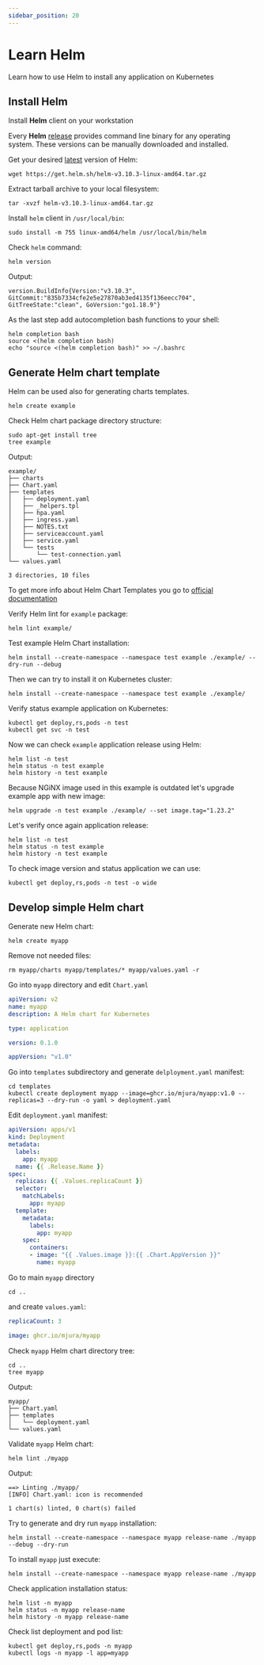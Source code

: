 ```yaml
---
sidebar_position: 20
---
```


# Learn Helm

Learn how to use Helm to install any application on Kubernetes


## Install Helm

Install **Helm** client on your workstation

Every **Helm** [release](https://github.com/helm/helm/releases) provides command line binary for any operating system. These versions can be manually downloaded and installed.

Get your desired [latest](https://github.com/helm/helm/releases) version of Helm:

```shell
wget https://get.helm.sh/helm-v3.10.3-linux-amd64.tar.gz
```

Extract tarball archive to your local filesystem:

```shell
tar -xvzf helm-v3.10.3-linux-amd64.tar.gz
```

Install `helm` client in `/usr/local/bin`:

```shell
sudo install -m 755 linux-amd64/helm /usr/local/bin/helm
```

Check `helm` command:

```shell
helm version
```

Output:

```shell
version.BuildInfo{Version:"v3.10.3", GitCommit:"835b7334cfe2e5e27870ab3ed4135f136eecc704", GitTreeState:"clean", GoVersion:"go1.18.9"}
```

As the last step add autocompletion bash functions to your shell:

```shell
helm completion bash
source <(helm completion bash)
echo "source <(helm completion bash)" >> ~/.bashrc
```


## Generate Helm chart template

Helm can be used also for generating charts templates.

```shell
helm create example
```

Check Helm chart package directory structure:

```shell
sudo apt-get install tree
tree example
```

Output:

```shell
example/
├── charts
├── Chart.yaml
├── templates
│   ├── deployment.yaml
│   ├── _helpers.tpl
│   ├── hpa.yaml
│   ├── ingress.yaml
│   ├── NOTES.txt
│   ├── serviceaccount.yaml
│   ├── service.yaml
│   └── tests
│       └── test-connection.yaml
└── values.yaml

3 directories, 10 files
```

To get more info about Helm Chart Templates you go to [official documentation](https://helm.sh/docs/chart_template_guide/getting_started/)

Verify Helm lint for `example` package:

```shell
helm lint example/
```

Test example Helm Chart installation:

```shell
helm install --create-namespace --namespace test example ./example/ --dry-run --debug
```

Then we can try to install it on Kubernetes cluster:

```shell
helm install --create-namespace --namespace test example ./example/
```

Verify status example application on Kubernetes:

```shell
kubectl get deploy,rs,pods -n test
kubectl get svc -n test
```

Now we can check `example` application release using Helm:

```shell
helm list -n test
helm status -n test example
helm history -n test example
```

Because NGiNX image used in this example is outdated let's upgrade example app with new image:

```shell
helm upgrade -n test example ./example/ --set image.tag="1.23.2"
```

Let's verify once again application release:

```shell
helm list -n test
helm status -n test example
helm history -n test example
```

To check image version and status application we can use:

```shell
kubectl get deploy,rs,pods -n test -o wide
```


## Develop simple Helm chart

Generate new Helm chart:

```shell
helm create myapp
```

Remove not needed files:

```shell
rm myapp/charts myapp/templates/* myapp/values.yaml -r
```

Go into `myapp` directory and edit `Chart.yaml`

```yaml title="Chart.yaml"
apiVersion: v2
name: myapp
description: A Helm chart for Kubernetes

type: application

version: 0.1.0

appVersion: "v1.0"
```

Go into `templates` subdirectory and generate `delployment.yaml` manifest:

```shell
cd templates
kubectl create deployment myapp --image=ghcr.io/mjura/myapp:v1.0 --replicas=3 --dry-run -o yaml > deployment.yaml
```

Edit `deployment.yaml` manifest:

```yaml title="deployment.yaml"
apiVersion: apps/v1
kind: Deployment
metadata:
  labels:
    app: myapp
  name: {{ .Release.Name }}
spec:
  replicas: {{ .Values.replicaCount }}
  selector:
    matchLabels:
      app: myapp
  template:
    metadata:
      labels:
        app: myapp
    spec:
      containers:
      - image: "{{ .Values.image }}:{{ .Chart.AppVersion }}"
        name: myapp
```

Go to main `myapp` directory

```shell
cd ..
```

and create `values.yaml`:

```yaml title="values.yaml"
replicaCount: 3

image: ghcr.io/mjura/myapp
```

Check `myapp` Helm chart directory tree:

```shell
cd ..
tree myapp
```

Output:

```shell
myapp/
├── Chart.yaml
├── templates
│   └── deployment.yaml
└── values.yaml
```

Validate `myapp` Helm chart:

```shell
helm lint ./myapp
```

Output:

```shell
==> Linting ./myapp/
[INFO] Chart.yaml: icon is recommended

1 chart(s) linted, 0 chart(s) failed
```

Try to generate and dry run `myapp` installation:

```shell
helm install --create-namespace --namespace myapp release-name ./myapp --debug --dry-run
```

To install `myapp` just execute:

```shell
helm install --create-namespace --namespace myapp release-name ./myapp
```

Check application installation status:

```shell
helm list -n myapp
helm status -n myapp release-name
helm history -n myapp release-name
```

Check list deployment and pod list:

```shell
kubectl get deploy,rs,pods -n myapp
kubectl logs -n myapp -l app=myapp
```

